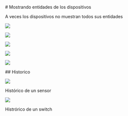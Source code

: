 # Mostrando entidades de los dispositivos


A veces los dispositivos no muestran todos sus entidades

![](./images/HA_entidades_1.png)

![](./images/HA_entidades_2.png)

![](./images/HA_entidades_3.png)

![](./images/HA_entidades_4.png)

![](./images/HA_entidades_5.png)

## Historico

![](./images/HA_historico_dispositivo.jpg)

Histórico de un sensor

![](./images/HA_sensor_historico.png)

Histrórico de un switch

[](./images/HA_historico_switch.png)

